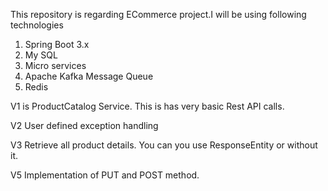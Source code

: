 This repository is regarding ECommerce project.I will be using following technologies
1. Spring Boot 3.x
2. My SQL
3. Micro services
4. Apache Kafka Message Queue
5. Redis

V1 is ProductCatalog Service. 
This is has very basic Rest API calls.

V2 User defined exception handling

V3 Retrieve all product details. You can you use ResponseEntity or without it.

V5 Implementation of PUT and POST method.
